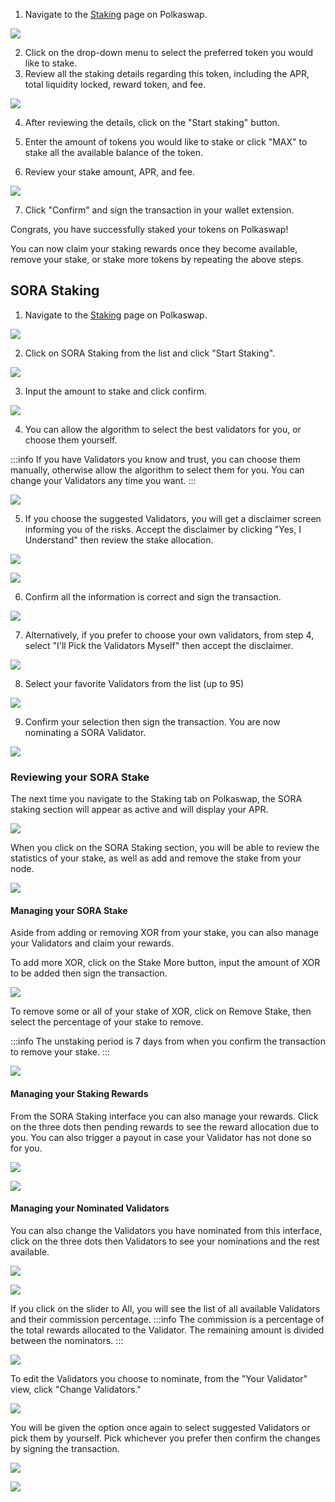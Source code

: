1. Navigate to the [Staking](https://polkaswap.io/#/staking/list/) page on Polkaswap.

![](/.gitbook/assets/polkaswap-staking-tab.png)

2. Click on the drop-down menu to select the preferred token you would like to stake.
3. Review all the staking details regarding this token, including the APR, total liquidity locked, reward token, and fee.

![](/.gitbook/assets/polkaswap-staking-calculator.png)

4. After reviewing the details, click on the "Start staking" button.

5. Enter the amount of tokens you would like to stake or click "MAX" to stake all the available balance of the token.

6. Review your stake amount, APR, and fee.

![](/.gitbook/assets/polkaswap-staking-review-screen.png)

7. Click "Confirm" and sign the transaction in your wallet extension.

Congrats, you have successfully staked your tokens on Polkaswap!

You can now claim your staking rewards once they become available,
remove your stake, or stake more tokens by repeating the above steps.

## SORA Staking
1. Navigate to the [Staking](https://polkaswap.io/#/staking/list/) page on Polkaswap.

![](/.gitbook/assets/polkaswap-staking-tab.png)

2. Click on SORA Staking from the list and click "Start Staking".

![](/.gitbook/assets/polkaswap-staking-sora.png)

3. Input the amount to stake and click confirm.

![](/.gitbook/assets/polkaswap-staking-amount.png)

4. You can allow the algorithm to select the best validators for you,
   or choose them yourself. 
   
:::info
If you have Validators you know and trust, you can choose them manually, otherwise allow the algorithm to select them for you. You can change your Validators any time you want.
:::
  
![](/.gitbook/assets/polkaswap-staking-choose-validators.png)
  
5. If you choose the suggested Validators, you will get a disclaimer
   screen informing you of the risks. Accept the disclaimer by clicking "Yes, I Understand" then review the stake allocation. 
	 
![](/.gitbook/assets/polkaswap-staking-disclaimer.png)

![](/.gitbook/assets/polkaswap-staking-validator-review.png)
 
6. Confirm all the information is correct and sign the transaction. 
 
![](/.gitbook/assets/polkaswap-staking-confirm.png)
 
7. Alternatively, if you prefer to choose your own validators, from step 4,
   select "I'll Pick the Validators Myself" then accept the disclaimer. 
	
![](/.gitbook/assets/polkaswap-staking-disclaimer.png)
 
8. Select your favorite Validators from the list (up to 95)
 
![](/.gitbook/assets/polkaswap-staking-validator-select.png)
  
9. Confirm your selection then sign the transaction. You are now nominating a SORA Validator. 
  
![](/.gitbook/assets/polkaswap-staking-confirm-own.png)

### Reviewing your SORA Stake

The next time you navigate to the Staking tab on Polkaswap, the SORA
staking section will appear as active and will display your APR. 

![](/.gitbook/assets/polkaswap-staking-active.png)

When you click on the SORA Staking section, you will be able to review
the statistics of your stake, as well as add and remove the stake from
your node.

![](/.gitbook/assets/polkaswap-staking-review.png)
 
#### Managing your SORA Stake

Aside from adding or removing XOR from your stake, you can also manage
your Validators and claim your rewards. 

To add more XOR, click on the Stake More button, input the amount of
XOR to be added then sign the transaction. 

![](/.gitbook/assets/polkaswap-staking-more.png)
 
To remove some or all of your stake of XOR, click on Remove Stake,
then select the percentage of your stake to remove. 
 
:::info
The unstaking period is 7 days from when you confirm the transaction
to remove your stake.
:::
 
![](/.gitbook/assets/polkaswap-staking-less.png)

#### Managing your Staking Rewards

From the SORA Staking interface you can also manage your
rewards. Click on the three dots then pending rewards to see the
reward allocation due to you. You can also trigger a payout in case
your Validator has not done so for you. 

![](/.gitbook/assets/polkaswap-staking-options.png)
 
![](/.gitbook/assets/polkaswap-staking-rewards.png)

#### Managing your Nominated Validators

You can also change the Validators you have nominated from this
interface, click on the three dots then Validators to see your
nominations and the rest available. 

![](/.gitbook/assets/polkaswap-staking-options.png)
 
![](/.gitbook/assets/polkaswap-staking-validators-active.png)
  
If you click on the slider to All, you will see the list of all available Validators and their commission percentage. 
:::info
The commission is a percentage of the total rewards allocated to the
Validator. The remaining amount is divided between the nominators.
:::
  
![](/.gitbook/assets/polkaswap-staking-validators-all.png) 
   
To edit the Validators you choose to nominate, from the "Your Validator" view, click "Change Validators."
   
![](/.gitbook/assets/polkaswap-staking-change-validators.png) 
   
You will be given the option once again to select suggested Validators
or pick them by yourself. Pick whichever you prefer then confirm the changes by signing the transaction. 
   
![](/.gitbook/assets/polkaswap-staking-change-validators-suggested.png)
   
![](/.gitbook/assets/polkaswap-staking-change-validators-own.png)

